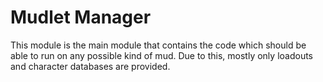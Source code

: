# Mudlet Manager

This module is the main module that contains the code which should be able to run on any possible kind of mud.  Due to this, mostly only loadouts and character databases are provided.